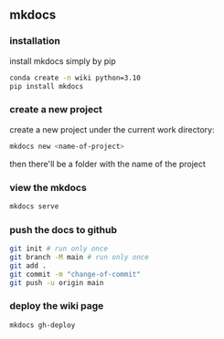 ## mkdocs

### installation

install mkdocs simply by pip
```bash 
conda create -n wiki python=3.10
pip install mkdocs
```

### create a new project

create a new project under the current work directory:
```bash
mkdocs new <name-of-project>
```
then there'll be a folder with the name of the project

### view the mkdocs 
```bash
mkdocs serve 
```

### push the docs to github
```bash
git init # run only once
git branch -M main # run only once 
git add .
git commit -m "change-of-commit"
git push -u origin main
```

### deploy the wiki page
```bash
mkdocs gh-deploy
```